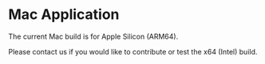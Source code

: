 # Mac Application

The current Mac build is for Apple Silicon (ARM64).

Please contact us if you would like to contribute or test the x64 (Intel) build.
